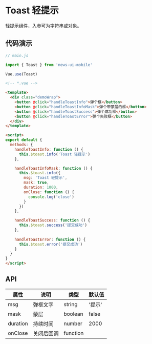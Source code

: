 # Toast 轻提示

轻提示组件，入参可为字符串或对象。

## 代码演示
```javascript
// main.js

import { Toast } from 'news-ui-mobile'

Vue.use(Toast)
```

```html
<!-- *.vue -->

<template>
  <div class="demoWrap">
    <button @click="handleToastInfo">弹个框</button>
    <button @click="handleToastInfoMask">弹个带蒙层的框</button>
    <button @click="handleToastSuccess">弹个成功框</button>
    <button @click="handleToastError">弹个失败框</button>
  </div>
</template>

<script>
export default {
  methods: {
    handleToastInfo: function () {
      this.$toast.info('Toast 轻提示')
    },

    handleToastInfoMask: function () {
      this.$toast.info({
        msg: 'Toast 轻提示',
        mask: true,
        duration: 1000,
        onClose: function () {
          console.log('close')
        }
      })
    },

    handleToastSuccess: function () {
      this.$toast.success('提交成功')
    },
    
    handleToastError: function () {
      this.$toast.error('提交成功')
    }
  }
}
</script>

```

## API

| 属性 | 说明 | 类型 | 默认值 |
| --- | --- | --- | --- |
| msg | 弹框文字 | string | '提示' |
| mask | 蒙层 | boolean | false |
| duration | 持续时间 | number | 2000 |
| onClose | 关闭后回调 | function | |
